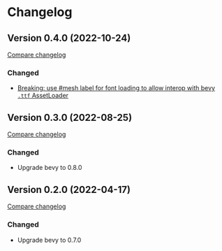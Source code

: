 # Changelog

[git_tag_comparison]: https://github.com/blaind/bevy_text_mesh/compare/v0.4.0...main

## Version 0.4.0 (2022-10-24)

[Compare changelog](https://github.com/blaind/bevy_text_mesh/compare/v0.3.0...v0.4.0)

### Changed

- [Breaking: use #mesh label for font loading to allow interop with bevy `.ttf` AssetLoader][15]

## Version 0.3.0 (2022-08-25)

[Compare changelog](https://github.com/blaind/bevy_text_mesh/compare/v0.2.0...v0.3.0)

### Changed

- Upgrade bevy to 0.8.0

## Version 0.2.0 (2022-04-17)

[Compare changelog](https://github.com/blaind/bevy_text_mesh/compare/v0.1.0...v0.2.0)

### Changed

- Upgrade bevy to 0.7.0

[15]: https://github.com/blaind/bevy_text_mesh/pull/15
